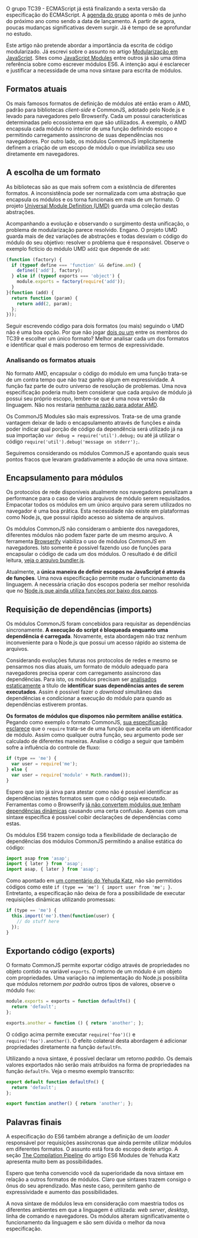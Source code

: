 <!--
layout: post
title: Uma nova sintaxe para módulos na ES6
date: 2014-07-11T07:18:47.847Z
comments: true
published: true
keywords: JavaScript, ES6, modules
description: Post about module syntax
categories: modules
authorName: Jean Carlo Emer
authorLink: http://twitter.com/jcemer
authorDescription: Internet craftsman, computer scientist and speaker. I am a full-stack web developer for some time and only write code that solves real problems.
authorPicture: https://avatars2.githubusercontent.com/u/353504?s=460
-->

O grupo TC39 - ECMAScript já está finalizando a sexta versão da especificação do ECMAScript. A [agenda do grupo](http://www.2ality.com/2014/06/es6-schedule.html) aponta o mês de junho do próximo ano como sendo a data de lançamento. A partir de agora, poucas mudanças significativas devem surgir. Já é tempo de se aprofundar no estudo.

Este artigo não pretende abordar a importância da escrita de código modularizado. Já escrevi sobre o assunto no artigo [Modularização em JavaScript](http://tableless.com.br/modularizacao-em-javascript). Sites como [JavaScript Modules](http://jsmodules.io) entre outros já são uma ótima referência sobre como escrever módulos ES6. A intenção aqui é esclarecer e justificar a necessidade de uma nova sintaxe para escrita de módulos.
<!--more-->

## Formatos atuais

Os mais famosos formatos de definição de módulos até então eram o AMD, padrão para bibliotecas *client-side* e CommonJS, adotado pelo Node.js e levado para  navegadores pelo Browserify. Cada um  possui características determinadas pelo ecossistema em que são utilizados. A exemplo, o AMD encapsula cada módulo no interior de uma função definindo escopo e permitindo carregamento assíncrono de suas dependências nos navegadores. Por outro lado, os módulos CommonJS implicitamente definem a criação de um escopo de módulo o que inviabiliza seu uso diretamente em navegadores.

## A escolha de um formato

As bibliotecas são as que mais sofrem com a existência de diferentes formatos. A inconsistência pode ser normalizada com uma abstração que encapsula os módulos  e os torna funcionais em mais de um formato. O projeto [Universal Module Definition (UMD)](https://github.com/umdjs/umd) guarda uma coleção destas abstrações.

Acompanhando a evolução e observando o surgimento desta unificação, o problema de modularização parece resolvido. Engano. O projeto UMD guarda mais de dez variações de abstrações e todas desviam o código do módulo do seu objetivo: resolver o problema que é responsável. Observe o exemplo fictício do módulo UMD `add2` que depende de `add`:

```javascript
(function (factory) {
  if (typeof define === 'function' && define.amd) {
    define(['add'], factory);
  } else if (typeof exports === 'object') {
    module.exports = factory(require('add'));
  }
}(function (add) {
  return function (param) {
    return add(2, param);
  };
}));
```

Seguir escrevendo código para dois formatos (ou mais) seguindo o UMD não é uma boa opção. Por que não jogar [dois ou um](http://mapadobrincar.folha.com.br/brincadeiras/formulas-de-escolha/320-dois-ou-um) entre os membros do TC39 e escolher um único formato? Melhor analisar cada um dos formatos e identificar qual é mais poderoso em termos de expressividade.

### Analisando os formatos atuais

No formato AMD, encapsular o código do módulo em uma função trata-se de um contra tempo que não traz ganho algum em expressividade. A função faz parte de outro universo de resolução de problemas. Uma nova especificação poderia muito bem considerar que cada arquivo de módulo já possui seu próprio escopo, lembre-se que é uma nova versão da linguagem. Não nos restaria [nenhuma razão para adotar AMD](http://blog.millermedeiros.com/amd-is-better-for-the-web-than-commonjs-modules).

Os CommonJS Modules são mais expressivos. Trata-se de uma grande vantagem deixar de lado o encapsulamento através de funções e ainda poder indicar qual porção de código da dependência será utilizado já na sua importação `var debug = require('util').debug;` ou até já utilizar o código `require('util').debug('message on stderr');`.

Seguiremos considerando os módulos CommonJS e apontando quais seus pontos fracos que levaram gradativamente a adoção de uma nova sintaxe.

## Encapsulamento para módulos

Os protocolos de rede disponíveis atualmente nos navegadores penalizam a performance para o caso de vários arquivos de módulo serem requisitados. Empacotar todos os módulos em um único arquivo para serem utilizados no navegador é uma boa prática. Esta necessidade não existe em plataformas como Node.js, que possui rápido acesso ao sistema de arquivos.

Os módulos CommonJS não consideram o ambiente dos navegadores, diferentes módulos não podem fazer parte de um mesmo arquivo. A ferramenta [Browserify](http://browserify.org) viabiliza o uso de módulos *CommonJS* em navegadores. Isto somente é possível fazendo uso de funções para encapsular o código de cada um dos módulos. O resultado é de difícil leitura, [veja o arquivo bundler.js](https://gist.github.com/jcemer/b52db6503eebc42a414d).

Atualmente, a **única maneira de definir escopos no JavaScript é através de funções**. Uma nova especificação permite mudar o funcionamento da linguagem. A necessária criação dos escopos poderia ser melhor resolvida que no [Node.js que ainda utiliza funções por baixo dos panos](https://github.com/joyent/node/blob/b55c9d68aa713e75ff5077cd425cbaafde010b92/src/node.js#L788-L791).

## Requisição de dependências (imports)

Os módulos CommonJS foram concebidos para requisitar as dependências sincronamente. **A execução do script é bloqueada enquanto uma dependência é carregada**. Novamente, esta abordagem não traz nenhum inconveniente para o Node.js que possui um acesso rápido ao sistema de arquivos.

Considerando evoluções futuras nos protocolos de redes e mesmo se pensarmos nos dias atuais, um formato de módulo adequado para navegadores precisa operar com carregamento assíncrono das dependências. Para isto, os módulos precisam ser [analisados estaticamente](http://en.wikipedia.org/wiki/Static_program_analysis) a título de **identificar suas dependências antes de serem executados**. Assim é possível fazer o *download* simultâneo das dependências e condicionar a execução do módulo para quando as dependências estiverem prontas.

**Os formatos de módulos que dispomos não permitem análise estática**. Pegando como exemplo o formato CommonJS, [sua especificação esclarece](http://wiki.commonjs.org/wiki/Modules/1.0) que o `require` trata-se de uma função que aceita um identificador de módulo. Assim como qualquer outra função, seu argumento pode ser calculado de diferentes maneiras. Analise o código a seguir que também sofre a influência do controle de fluxo:

```javascript
if (type == 'me') {
  var user = require('me');
} else {
  var user = require('module' + Math.random());
}
```

Espero que isto já sirva para atestar como não é possível identificar as dependências nestes formatos sem que o código seja executado. Ferramentas como o Browserify [já não convertem módulos que tenham dependências dinâmicas](https://github.com/substack/node-browserify/issues/377) causando uma certa confusão. Apenas com uma sintaxe específica é possível coibir declarações de dependências como estas.

Os módulos ES6 trazem consigo toda a flexibilidade de declaração de dependências dos módulos CommonJS permitindo a análise estática do código:

```javascript
import asap from 'asap';
import { later } from 'asap';
import asap, { later } from 'asap';
```

Como apontado em [um comentário do Yehuda Katz](https://github.com/wycats/jsmodules/issues/8#issuecomment-47960446), não são permitidos códigos como este `if (type == 'me') { import user from 'me'; }`. Entretanto, a especificação não deixa de fora a possibilidade de executar requisições dinâmicas utilizando promessas:

```javascript
if (type == 'me') {
  this.import('me').then(function(user) {
    // do stuff here
  });
}
```

## Exportando código (exports)

O formato CommonJS permite exportar código através de propriedades no objeto contido na variável `exports`. O retorno de um módulo é um objeto com propriedades. Uma variação na implementação do Node.js possibilita que módulos retornem *por padrão* outros tipos de valores, observe o módulo `foo`:

```javascript
module.exports = exports = function defaultFn() {
  return 'default';
};

exports.another = function () { return 'another'; };
```

O código acima permite executar `require('foo')()` e `require('foo').another()`. O efeito colateral desta abordagem é adicionar propriedades diretamente na função `defaultFn`.

Utilizando a nova sintaxe, é possível declarar um retorno *padrão*. Os demais valores exportados não serão mais atribuídos na forma de propriedades na função `defaultFn`. Veja o mesmo exemplo transcrito:

```javascript
export default function defaultFn() {
  return 'default';
};

export function another() { return 'another'; };
```

## Palavras finais

A especificação do ES6 também abrange a definição de um *loader* responsável por requisições assíncronas que ainda permite utilizar módulos em diferentes formatos. O assunto está fora do escopo deste artigo. A seção [The Compilation Pipeline](https://gist.github.com/wycats/51c96e3adcdb3a68cbc3#the-compilation-pipeline) do artigo ES6 Modules de Yehuda Katz apresenta muito bem as possibilidades.

Espero que tenha convencido você da superioridade da nova sintaxe em relação a outros formatos de módulos. Claro que sintaxes trazem consigo o ônus do seu aprendizado. Mas neste caso, permitem ganho de expressividade e aumento das possibilidades.

A nova sintaxe de módulos leva em consideração com maestria todos os diferentes ambientes em que a linguagem é utilizada: *web server*, *desktop*, linha de comando e navegadores. Os módulos alteram significativamente o funcionamento da linguagem e são sem dúvida o melhor da nova especificação.
